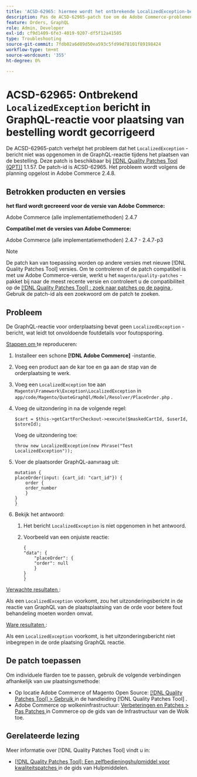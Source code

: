 ```yaml
---
title: 'ACSD-62965: hiermee wordt het ontbrekende LocalizedException-bericht in de GraphQL-reactie voor de plaatsing van bestellingen gecorrigeerd'
description: Pas de ACSD-62965-patch toe om de Adobe Commerce-problemen op te lossen waarbij het "LocalizedException"-bericht niet was opgenomen in de GraphQL-reactie tijdens de plaatsing van de bestelling.
feature: Orders, GraphQL
role: Admin, Developer
exl-id: cf9d1409-6fe3-4019-9207-df5f12a41505
type: Troubleshooting
source-git-commit: 7fdb02a6d89d50ea593c5fd99d78101f89198424
workflow-type: tm+mt
source-wordcount: '355'
ht-degree: 0%

---
```


# ACSD-62965: Ontbrekend `LocalizedException` bericht in GraphQL-reactie voor plaatsing van bestelling wordt gecorrigeerd

De ACSD-62965-patch verhelpt het probleem dat het `LocalizedException` -bericht niet was opgenomen in de GraphQL-reactie tijdens het plaatsen van de bestelling. Deze patch is beschikbaar bij [[!DNL Quality Patches Tool (QPT)]](/help/tools/quality-patches-tool/quality-patches-tool-to-self-serve-quality-patches.md) 1.1.57. De patch-id is ACSD-62965. Het probleem wordt volgens de planning opgelost in Adobe Commerce 2.4.8.

## Betrokken producten en versies

**het flard wordt gecreeerd voor de versie van Adobe Commerce:**

Adobe Commerce (alle implementatiemethoden) 2.4.7

**Compatibel met de versies van Adobe Commerce:**

Adobe Commerce (alle implementatiemethoden) 2.4.7 - 2.4.7-p3

>[!NOTE]
>
>De patch kan van toepassing worden op andere versies met nieuwe [!DNL Quality Patches Tool] versies. Om te controleren of de patch compatibel is met uw Adobe Commerce-versie, werkt u het `magento/quality-patches` -pakket bij naar de meest recente versie en controleert u de compatibiliteit op de [[!DNL Quality Patches Tool] : zoek naar patches op de pagina ](https://experienceleague.adobe.com/tools/commerce-quality-patches/index.html) . Gebruik de patch-id als een zoekwoord om de patch te zoeken.

## Probleem

De GraphQL-reactie voor orderplaatsing bevat geen `LocalizedException` -bericht, wat leidt tot onvoldoende foutdetails voor foutopsporing.

<u> Stappen om </u> te reproduceren:

1. Installeer een schone **[!DNL Adobe Commerce]** -instantie.
1. Voeg een product aan de kar toe en ga aan de stap van de orderplaatsing te werk.
1. Voeg een `LocalizedException` toe aan `Magento\Framework\Exception\LocalizedException` in `app/code/Magento/QuoteGraphQl/Model/Resolver/PlaceOrder.php` .
1. Voeg de uitzondering in na de volgende regel:

   ```
   $cart = $this->getCartForCheckout->execute($maskedCartId, $userId, $storeId);
   ```

   Voeg de uitzondering toe:

   ```
   throw new LocalizedException(new Phrase("Test LocalizedException"));
   ```

1. Voer de plaatsorder GraphQL-aanvraag uit:

   ```
   mutation {
   placeOrder(input: {cart_id: "cart_id"}) {
       order {
       order_number
       }
   }
   }
   ```

1. Bekijk het antwoord:
   1. Het bericht `LocalizedException` is niet opgenomen in het antwoord.
   1. Voorbeeld van een onjuiste reactie:

      ```
      {
      "data": {
          "placeOrder": {
          "order": null
          }
      }
      }
      ```

<u> Verwachte resultaten </u>:

Als een `LocalizedException` voorkomt, zou het uitzonderingsbericht in de reactie van GraphQL van de plaatsplaatsing van de orde voor betere fout behandeling moeten worden omvat.

<u> Ware resultaten </u>:

Als een `LocalizedException` voorkomt, is het uitzonderingsbericht niet inbegrepen in de orde plaatsing GraphQL reactie.

## De patch toepassen

Om individuele flarden toe te passen, gebruik de volgende verbindingen afhankelijk van uw plaatsingsmethode:

* Op locatie Adobe Commerce of Magento Open Source: [[!DNL Quality Patches Tool] > Gebruik ](/help/tools/quality-patches-tool/usage.md) in de handleiding [!DNL Quality Patches Tool] .
* Adobe Commerce op wolkeninfrastructuur: [ Verbeteringen en Patches > Pas Patches ](https://experienceleague.adobe.com/docs/commerce-cloud-service/user-guide/develop/upgrade/apply-patches.html) in Commerce op de gids van de Infrastructuur van de Wolk toe.

## Gerelateerde lezing

Meer informatie over [!DNL Quality Patches Tool] vindt u in:

* [[!DNL Quality Patches Tool]: Een zelfbedieningshulpmiddel voor kwaliteitspatches ](/help/tools/quality-patches-tool/quality-patches-tool-to-self-serve-quality-patches.md) in de gids van Hulpmiddelen.
